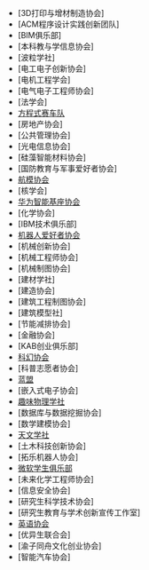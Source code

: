 - [3D打印与增材制造协会]
- [ACM程序设计实践创新团队]
- [BIM俱乐部]
- [本科教与学信息协会]
- [波粒学社]
- [电工电子创新协会]
- [电机工程学会]
- [电气电子工程师协会]
- [法学会]
- [方程式赛车队](方程式赛车队.md)
- [房地产协会]
- [公共管理协会]
- [光电信息协会]
- [硅藻智能材料协会]
- [国防教育与军事爱好者协会]
- [航模协会](航模协会.md)
- [核学会]
- [华为智能基座协会](华为智能基座协会.md)
- [化学协会]
- [IBM技术俱乐部]
- [机器人爱好者协会](机器人爱好者协会.md)
- [机械创新协会]
- [机械工程师协会]
- [机械制图协会]
- [建材学社]
- [建造协会]
- [建筑工程制图协会]
- [建筑模型社]
- [节能减排协会]
- [金融协会]
- [KAB创业俱乐部]
- [科幻协会](科幻协会.md)
- [科普志愿者协会]
- [蓝盟](蓝盟.md)
- [嵌入式电子协会]
- [趣味物理学社](趣味物理学社.md)
- [数据库与数据挖掘协会]
- [数学建模协会]
- [天文学社](天文学社.md)
- [土木科技创新协会]
- [拓乐机器人协会]
- [微软学生俱乐部](微软学生俱乐部.md)
- [未来化学工程师协会]
- [信息安全协会]
- [研究生科学技术协会]
- [研究生教育与学术创新宣传工作室]
- [英语协会](英语协会.md)
- [优异生联合会]
- [渝子同舟文化创业协会]
- [智能汽车协会]